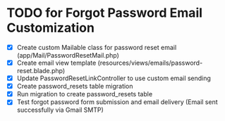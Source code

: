 # TODO for Forgot Password Email Customization

- [x] Create custom Mailable class for password reset email (app/Mail/PasswordResetMail.php)
- [x] Create email view template (resources/views/emails/password-reset.blade.php)
- [x] Update PasswordResetLinkController to use custom email sending
- [x] Create password_resets table migration
- [x] Run migration to create password_resets table
- [x] Test forgot password form submission and email delivery (Email sent successfully via Gmail SMTP)
